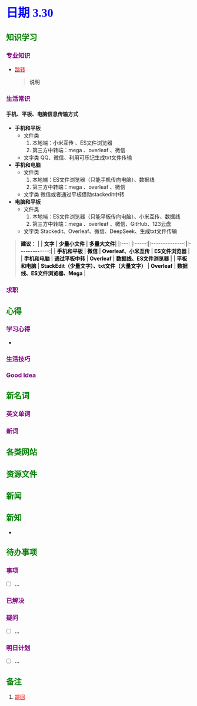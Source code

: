 ## <font color = blue face=楷体 size=6>日期 3.30 </font>

## <font color = green>知识学习 </font>
### <font color = purple>专业知识 </font>
+ <a id = "01-1">  [<font color = red>跳转</font>](#01-2)
   > <font color = o> 说明 </font>
### <font color = purple>生活常识 </font>
#### 手机、平板、电脑信息传输方式   
+ **手机和平板**  
	+ 文件类 
		1. 本地端：小米互传 、ES文件浏览器 
		3. 第三方中转端：mega 、overleaf 、微信
	+ 文字类
		 QQ、微信、利用可乐记生成txt文件传输
+ **手机和电脑**  
	+ 文件类 
		1. 本地端：ES文件浏览器（只能手机传向电脑）、数据线
		3. 第三方中转端：mega 、overleaf 、微信
	+ 文字类
		 微信或者通过平板借助stackedit中转  
+ **电脑和平板**  
	+ 文件类 
		1. 本地端：ES文件浏览器（只能平板传向电脑）、小米互传、数据线
		3. 第三方中转端：mega 、overleaf 、微信、GitHub、123云盘
	+ 文字类
		 Stackedit、Overleaf、微信、DeepSeek、生成txt文件传输
> <font color = o> **建议：**
>| | **<font color = o>文字** | **<font color = o>少量小文件** | **<font color = o>多量大文件**|
>|:---: |:-----:|:--------------:|:-------------:|
>| **<font color = o>手机和平板** | **<font color = o>微信** | **<font color = o>Overleaf、小米互传** | **<font color = o>ES文件浏览器** |
>| **<font color = o>手机和电脑** | **<font color = o>通过平板中转** | **<font color = o>Overleaf** | **<font color = o>数据线、ES文件浏览器** |
>| **<font color = o>平板和电脑** | **<font color = o>StackEdit（少量文字）、txt文件（大量文字）** | **<font color = o>Overleaf** | **<font color = o>数据线、ES文件浏览器、Mega** |
### <font color = purple>求职 </font>



## <font color = green>心得 </font>
### <font color = purple>学习心得 </font>
+ 
### <font color = purple>生活技巧 </font>

### <font color = purple>Good Idea </font>



## <font color = green>新名词 </font>
### <font color = purple>英文单词 </font>
### <font color = purple>新词 </font>



## <font color = green>各类网站 </font>


## <font color = green>资源文件 </font>


## <font color = green>新闻 </font>


## <font color = green>新知 </font>
+ 

## <font color = green>待办事项 </font>
### <font color = purple>事项 </font>
- [ ] ...
### <font color = purple>已解决 </font>
### <font color = purple>疑问 </font>
- [ ] ...
### <font color = purple>明日计划 </font>
- [ ] ...


## <font color = green>备注 </font>
  1. <a id ="01-2">[<font color = red>跳回</font>](#01-1)

<!--stackedit_data:
eyJoaXN0b3J5IjpbMTc3ODM0ODkzMCwtODYyODE1OTY0LDk4MT
kyOTYzNiwtMTI3NTUyMTE0MSwtNDU1NDQyMDg3LC0yMDI3MTU0
MjMsLTc4Mjk1MjkyMCwtMjAzNTQ0MDcwOCwxNzAwNzEyODM2XX
0=
-->